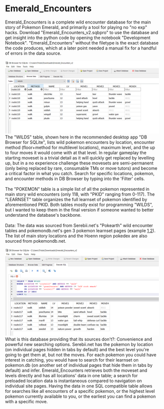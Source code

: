 # Emerald_Encounters
Emerald_Encounters is a complete wild encounter database for the main story of Pokemon Emerald, and primarily a tool
for playing no "no exp" hacks. Download "Emerald_Encounters_v2.sqbpro" to use the database and get insight into the python code by opening the notebook "Development Notebook". "Emerald_Encounters" without the filetype is the exact database the code produces, which at a later point needed a manual fix for a handful of errors in the data source. <br>
<br>
![WILDS table in DB Browser](https://github.com/trista-paul/Emerald_Encounters/blob/master/2019-09-03%20(4).png)<br>
The "WILDS" table, shown here in the recommended desktop app "DB Browser for SQLite", lists wild pokemon encounters by location, encounter method (floor+method for multilevel locations), maximum level, and the up to four moves it would come with at that level. In regular gameplay the starting moveset is a trivial detail as it will quickly get replaced by levelling up, but in a no experience challenge these movesets are semi-permanent (only being replaced by rare, consumable TMs or move tutors) and become a critical factor in what you catch. Search for specific locations, pokemon, and encounter methods in DB Browser by typing into the 'Filter' cells.<br> 
<br>
The "POKEMON" table is a simple list of all the pokemon represented in main story wild encounters (only 118, with "PKID" ranging from 0-117). The "LEARNSET" table organizes the full learnset of pokemon identified by aforementioned PKID. Both tables mostly exist for programming "WILDS", but I wanted to keep them in the final version if someone wanted to better understand the database's backbone.<br>
<br>
Data: The data was sourced from Serebii.net's "Pokearth" wild encounter tables and pokemondb.net's gen 3 pokemon learnset pages (example [1](https://www.serebii.net/pokearth/hoenn/3rd/route102.shtml),[2](https://pokemondb.net/pokedex/lotad/moves/3)). The list of main story locations and the Hoenn region pokedex are also sourced from pokemondb.net. <br>
<br>
![executing SQL on database in DB Browser](https://github.com/trista-paul/Emerald_Encounters/blob/master/2019-09-03%20(6).png)
<br>
What is this database providing that its sources don't?: Convenience and powerful new searching options. Serebii.net has the pokemon by location (on individual pages hidden in tabs by default) and the best level you're going to get them at, but not the moves. For each pokemon you could have interest in catching, you would have to search for their learnset on pokemon.db (on another set of individual pages that hide them in tabs by default) and infer. Emerald_Encounters retrieves both the moveset and levels directly and has all locations' data in one table; a search for preloaded location data is instantaneous compared to navigation on individual site pages. Having the data in one SQL compatible table allows for searches like all encounters of a specific pokemon, or the highest level pokemon currently available to you, or the earliest you can find a pokemon with a specific move.
